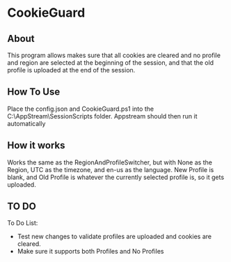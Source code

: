 # CookieGuard

## About
This program allows makes sure that all cookies are cleared and no profile and region are selected at the beginning of the session, and that the old profile is uploaded at the end of the session. 

## How To Use
Place the config.json and CookieGuard.ps1 into the C:\AppStream\SessionScripts folder. Appstream should then run it automatically 


## How it works
Works the same as the RegionAndProfileSwitcher, but with None as the Region, UTC as the timezone, and en-us as the language. New Profile is blank, and Old Profile is whatever the currently selected profile is, so it gets uploaded. 


## TO DO

To Do List:

- Test new changes to validate profiles are uploaded and cookies are cleared. 
- Make sure it supports both Profiles and No Profiles
